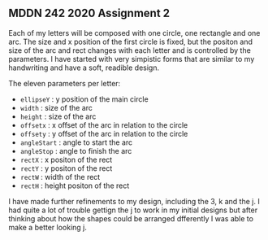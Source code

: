 ## MDDN 242 2020 Assignment 2
 
Each of my letters will be composed with one circle, one rectangle and one arc. The size and x position of the first circle is fixed, but the positon and size of the arc and rect changes with each letter and is controlled by the parameters. I have started with very simpistic forms that are similar to my handwriting and have a soft, readible design.

The eleven parameters per letter:
  * `ellipseY` : y position of the main circle
  * `width` : size of the arc
  * `height` : size of the arc
  * `offsetx` : x offset of the arc in relation to the circle 
  * `offsety` : y offset of the arc in relation to the circle
  * `angleStart` : angle to start the arc
  * `angleStop` : angle to finish the arc
  * `rectX` : x positon of the rect
  * `rectY` : y positon of the rect
  * `rectW` : width of the rect
  * `rectH` : height positon of the rect

I have made further refinements to my design, including the 3, k and the j. I had quite a lot of trouble gettign the j to work in my initial designs but after thinking about how the shapes could be arranged dfferently I was able to make a better looking j. 